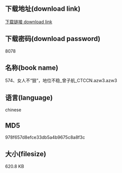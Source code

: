 ## 下载地址(download link)
[下载链接 download link](https://voluble-croquembouche-d321dc.netlify.app/?s=574%E3%80%81%E5%A5%B3%E4%BA%BA%E4%B8%8D%E2%80%9C%E7%8B%A0%E2%80%9D%EF%BC%8C%E5%9C%B0%E4%BD%8D%E4%B8%8D%E7%A8%B3_%E6%9B%BE%E5%AD%90%E8%88%AA_CTCCN.azw3)

## 下载密码(download password)
8078

## 名称(book name)
574、女人不“狠”，地位不稳_曾子航_CTCCN.azw3.azw3

## 语言(language)
chinese

## MD5
978f657d8efce33db5a4b9675c8a8f3c

## 大小(filesize)
620.8 KB
